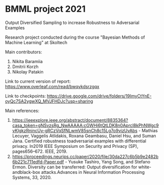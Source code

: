 # BMML project 2021
Output Diversified Sampling to increase Robustness to Adversarial Examples

Research project conducted during the course "Bayesian Methods of Machine Learning" at Skoltech

Main contributors:
1. Nikita Baramiia
1. Dmitrii Korzh
1. Nikolay Patakin


Link to current version of report: https://www.overleaf.com/read/bwqvkdsrzgqx

Link to checkpoints: https://drive.google.com/drive/folders/19ImyCtYnE-oyQc7SA2ygwXQ_MVJFHDJc?usp=sharing


Main references:

1. https://ieeexplore.ieee.org/abstract/document/8835364?casa_token=gNSvzsRg_NwAAAAA:cGWHi6tQtLDK8n0Aprcl8kPhNWgc9vKlgkzRnincUy-gRCzVqSfNLwmV85snCh8c15Lg7o9vizUvAbs - Mathias Lecuyer, Vaggelis Atlidakis, Roxana Geambasu, Daniel Hsu, and Suman Jana.  Certified robustness toadversarial examples with differential privacy.  In2019 IEEE Symposium on Security and Privacy (SP), pages656–672. IEEE, 2019.
2. https://proceedings.neurips.cc/paper/2020/file/30da227c6b5b9e2482b6b221c711edfd-Paper.pdf - Yusuke Tashiro, Yang Song, and Stefano Ermon. Diversity can be transferred: Output diversification for white-andblack-box attacks.Advances in Neural Information Processing Systems, 33, 2020.

